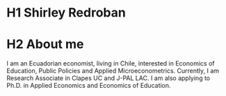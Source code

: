 # H1 Shirley Redroban
# H2 About me
I am an Ecuadorian economist, living in Chile, interested in Economics of Education, Public Policies and Applied Microeconometrics.
Currently, I am Research Associate in Clapes UC and J-PAL LAC. I am also applying to Ph.D. in Applied Economics and Economics of Education.
